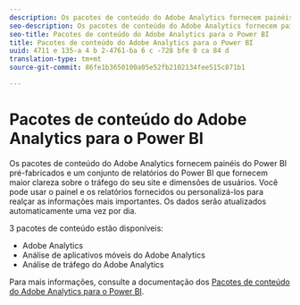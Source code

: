 ```yaml
---
description: Os pacotes de conteúdo do Adobe Analytics fornecem painéis do Power BI pré-fabricados e um conjunto de relatórios do Power BI que fornecem maior clareza sobre o tráfego do seu site e dimensões de usuários. Você pode usar o painel e os relatórios fornecidos ou personalizá-los para realçar as informações mais importantes. Os dados serão atualizados automaticamente uma vez por dia.
seo-description: Os pacotes de conteúdo do Adobe Analytics fornecem painéis do Power BI pré-fabricados e um conjunto de relatórios do Power BI que fornecem maior clareza sobre o tráfego do seu site e dimensões de usuários. Você pode usar o painel e os relatórios fornecidos ou personalizá-los para realçar as informações mais importantes. Os dados serão atualizados automaticamente uma vez por dia.
seo-title: Pacotes de conteúdo do Adobe Analytics para o Power BI
title: Pacotes de conteúdo do Adobe Analytics para o Power BI
uuid: 4711 e 135-a 4 b 2-4761-ba 6 c -728 bfe 0 ca 84 d
translation-type: tm+mt
source-git-commit: 86fe1b3650100a05e52fb2102134fee515c871b1

---
```



# Pacotes de conteúdo do Adobe Analytics para o Power BI

Os pacotes de conteúdo do Adobe Analytics fornecem painéis do Power BI pré-fabricados e um conjunto de relatórios do Power BI que fornecem maior clareza sobre o tráfego do seu site e dimensões de usuários. Você pode usar o painel e os relatórios fornecidos ou personalizá-los para realçar as informações mais importantes. Os dados serão atualizados automaticamente uma vez por dia.

3 pacotes de conteúdo estão disponíveis:

* Adobe Analytics
* Análise de aplicativos móveis do Adobe Analytics
* Análise de tráfego do Adobe Analytics

Para mais informações, consulte a documentação dos [Pacotes de conteúdo do Adobe Analytics para o Power BI](https://powerbi.microsoft.com/en-us/documentation/powerbi-content-pack-adobe-analytics/).
